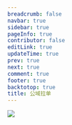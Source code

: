 ```yaml
---
breadcrumb: false
navbar: true
sidebar: true
pageInfo: true
contributor: false
editLink: true
updateTime: true
prev: true
next: true
comment: true
footer: true
backtotop: true
title: 公域拉单
---
```


![](https://img.springlearn.cn/blog/30b59e08e1427ad8f1bb46ba59717489.png)
